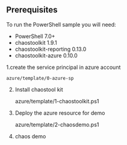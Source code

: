 ## Prerequisites

To run the PowerShell sample you will need:

- PowerShell 7.0+
- chaostoolkit 1.9.1
- chaostoolkit-reporting 0.13.0
- chaostoolkit-azure 0.10.0

1.create the service principal in azure account 
    
    azure/template/0-azure-sp
2. Install chaostool kit

   azure/template/1-chaostoolkit.ps1
   
3. Deploy the azure resource for demo

   azure/template/2-chaosdemo.ps1
   
4. chaos demo

   


